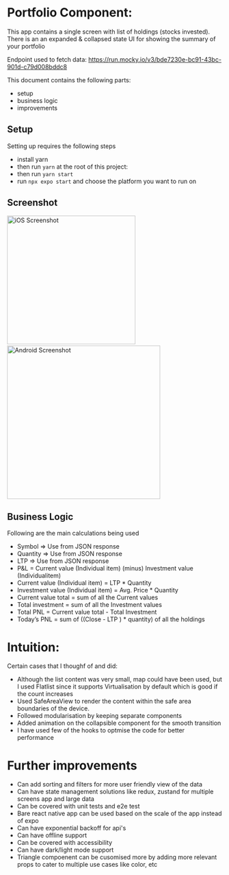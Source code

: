 # Portfolio Component:

This app contains a single screen with list of holdings (stocks invested). There is an an expanded & collapsed state UI for showing the summary of your portfolio

Endpoint used to fetch data: https://run.mocky.io/v3/bde7230e-bc91-43bc-901d-c79d008bddc8 

This document contains the following parts:
- setup
- business logic
- improvements

## Setup
Setting up requires the following steps
- install yarn
- then run `yarn` at the root of this project: 
- then run `yarn start`
- run `npx expo start` and choose the platform you want to run on

## Screenshot

<div>
  <img src="https://github.com/SwetaTanwar/stocks-portfolio/assets/19969451/53d1b9c1-325f-485d-a385-93909081848d" width="300" alt="iOS Screenshot"/>
  <span>&nbsp;&nbsp;&nbsp;&nbsp;&nbsp;&nbsp;</span>

  <img src="https://github.com/SwetaTanwar/stocks-portfolio/assets/19969451/c73c3c85-5d87-42a9-90b1-e86a7f1f9269" width="358" alt="Android Screenshot" />
</div>

## Business Logic
Following are the main calculations being used
- Symbol => Use from JSON response
- Quantity => Use from JSON response
- LTP => Use from JSON response
- P&L = Current value (Individual item) (minus) Investment value (Individualitem)
- Current value (Individual item) = LTP * Quantity
- Investment value (Individual item) = Avg. Price * Quantity
- Current value total = sum of all the Current values
- Total investment = sum of all the Investment values
- Total PNL = Current value total - Total Investment
- Today’s PNL = sum of ((Close - LTP ) * quantity) of all the holdings

# Intuition: 
Certain cases that I thoughf of and did:
- Although the list content was very small, map could have been used, but I used Flatlist since it supports Virtualisation by default which is good if the count increases
- Used SafeAreaView to render the content within the safe area boundaries of the device.
- Followed modularisation by keeping separate components
- Added animation on the collapsible component for the smooth transition
- I have used few of the hooks to optmise the code for better performance

# Further improvements
- Can add sorting and filters for more user friendly view of the data
- Can have state management solutions like redux, zustand for multiple screens app and large data
- Can be covered with unit tests and e2e test
- Bare react native app can be used based on the scale of the app instead of expo
- Can have exponential backoff for api's
- Can have offline support 
- Can be covered with accessibility
- Can have dark/light mode support
- Triangle compoenent can be cusomised more by adding more relevant props to cater to multiple use cases like color, etc
